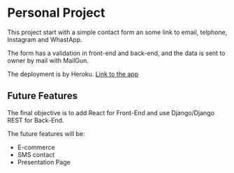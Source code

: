 # Personal Project

This project start with a simple contact form an some link to email, telphone, Instagram and WhastApp.

The form has a validation in front-end and back-end, and the data is sent to owner by mail with MailGun.

The deployment is by Heroku. [Link to the app](https://nutrigeopacheco.herokuapp.com/)

## Future Features

The final objective is to add React for Front-End and use Django/Django REST for Back-End.

The future features will be:
* E-commerce
* SMS contact
* Presentation Page


